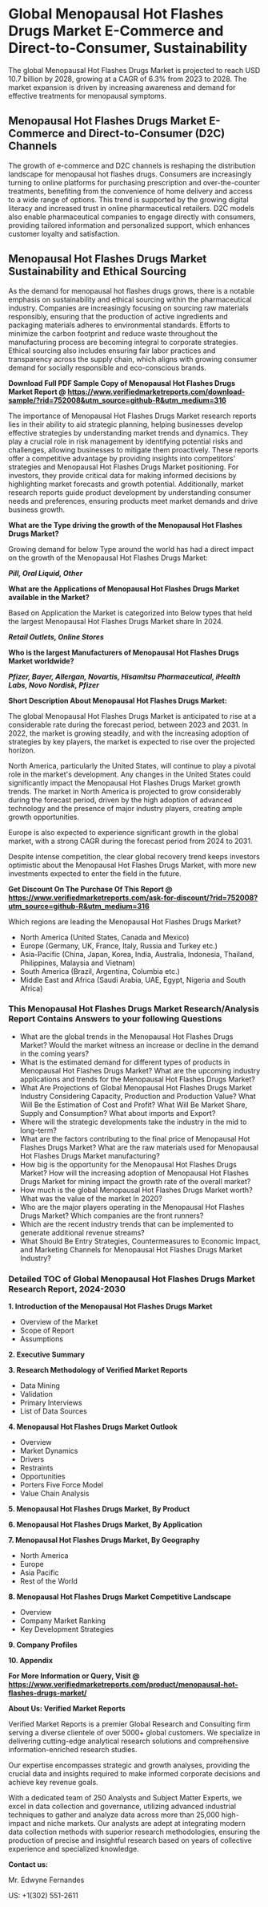 <h1>Global Menopausal Hot Flashes Drugs Market E-Commerce and Direct-to-Consumer, Sustainability</h1><p class=""><p>The global Menopausal Hot Flashes Drugs Market is projected to reach USD 10.7 billion by 2028, growing at a CAGR of 6.3% from 2023 to 2028. The market expansion is driven by increasing awareness and demand for effective treatments for menopausal symptoms.</p><h2>Menopausal Hot Flashes Drugs Market E-Commerce and Direct-to-Consumer (D2C) Channels</h2><p>The growth of e-commerce and D2C channels is reshaping the distribution landscape for menopausal hot flashes drugs. Consumers are increasingly turning to online platforms for purchasing prescription and over-the-counter treatments, benefiting from the convenience of home delivery and access to a wide range of options. This trend is supported by the growing digital literacy and increased trust in online pharmaceutical retailers. D2C models also enable pharmaceutical companies to engage directly with consumers, providing tailored information and personalized support, which enhances customer loyalty and satisfaction.</p><h2>Menopausal Hot Flashes Drugs Market Sustainability and Ethical Sourcing</h2><p>As the demand for menopausal hot flashes drugs grows, there is a notable emphasis on sustainability and ethical sourcing within the pharmaceutical industry. Companies are increasingly focusing on sourcing raw materials responsibly, ensuring that the production of active ingredients and packaging materials adheres to environmental standards. Efforts to minimize the carbon footprint and reduce waste throughout the manufacturing process are becoming integral to corporate strategies. Ethical sourcing also includes ensuring fair labor practices and transparency across the supply chain, which aligns with growing consumer demand for socially responsible and eco-conscious brands.</p></p><p class=""><strong>Download Full PDF Sample Copy of Menopausal Hot Flashes Drugs Market Report @ <a href="https://www.verifiedmarketreports.com/download-sample/?rid=752008&utm_source=github-R&utm_medium=316" target="_blank">https://www.verifiedmarketreports.com/download-sample/?rid=752008&utm_source=github-R&utm_medium=316</a></strong></p><p>The importance of&nbsp;Menopausal Hot Flashes Drugs Market research reports lies in their ability to aid strategic planning, helping businesses develop effective strategies by understanding market trends and dynamics. They play a crucial role in risk management by identifying potential risks and challenges, allowing businesses to mitigate them proactively. These reports offer a competitive advantage by providing insights into competitors' strategies and Menopausal Hot Flashes Drugs Market positioning. For investors, they provide critical data for making informed decisions by highlighting market forecasts and growth potential. Additionally, market research reports guide product development by understanding consumer needs and preferences, ensuring products meet market demands and drive business growth.</p><p><strong>What are the&nbsp;Type driving the growth of the Menopausal Hot Flashes Drugs Market?</strong></p><p id="" class="">Growing demand for below Type around the world has had a direct impact on the growth of the Menopausal Hot Flashes Drugs Market:</p><p class=""><em><strong>Pill, Oral Liquid, Other</strong></em></p><p class=""><strong>What are the&nbsp;Applications&nbsp;of Menopausal Hot Flashes Drugs Market available in the Market?</strong></p><p id="" class="">Based on Application the Market is categorized into Below types that held the largest Menopausal Hot Flashes Drugs Market share In 2024.</p><p class=""><em><strong>Retail Outlets, Online Stores</strong></em></p><p class=""><strong>Who is the largest Manufacturers of Menopausal Hot Flashes Drugs Market worldwide?</strong></p><p><em><strong>Pfizer, Bayer, Allergan, Novartis, Hisamitsu Pharmaceutical, iHealth Labs, Novo Nordisk, Pfizer</strong></em></p><p id="" class=""><strong>Short Description About Menopausal Hot Flashes Drugs Market:</strong></p><p>The global Menopausal Hot Flashes Drugs Market is anticipated to rise at a considerable rate during the forecast period, between 2023 and 2031. In 2022, the market is growing steadily, and with the increasing adoption of strategies by key players, the market is expected to rise over the projected horizon.</p><p>North America, particularly the United States, will continue to play a pivotal role in the market's development. Any changes in the United States could significantly impact the Menopausal Hot Flashes Drugs Market growth trends. The market in North America is projected to grow considerably during the forecast period, driven by the high adoption of advanced technology and the presence of major industry players, creating ample growth opportunities.</p><p>Europe is also expected to experience significant growth in the global market, with a strong CAGR during the forecast period from 2024 to 2031.</p><p>Despite intense competition, the clear global recovery trend keeps investors optimistic about the Menopausal Hot Flashes Drugs Market, with more new investments expected to enter the field in the future.</p><p id="" class=""><strong>Get Discount On The Purchase Of This Report @ <a href="https://www.verifiedmarketreports.com/ask-for-discount/?rid=752008?utm_source=github-R&utm_medium=316" target="_blank">https://www.verifiedmarketreports.com/ask-for-discount/?rid=752008?utm_source=github-R&utm_medium=316</a></strong></p><p class="">Which regions are leading the Menopausal Hot Flashes Drugs Market?</p><ul><li>North America (United States, Canada and Mexico)</li><li>Europe (Germany, UK, France, Italy, Russia and Turkey etc.)</li><li>Asia-Pacific (China, Japan, Korea, India, Australia, Indonesia, Thailand, Philippines, Malaysia and Vietnam)</li><li>South America (Brazil, Argentina, Columbia etc.)</li><li>Middle East and Africa (Saudi Arabia, UAE, Egypt, Nigeria and South Africa)</li></ul><h3 id="" class="">This Menopausal Hot Flashes Drugs Market Research/Analysis Report Contains Answers to your following Questions</h3><ul><li>What are the global trends in the Menopausal Hot Flashes Drugs Market? Would the market witness an increase or decline in the demand in the coming years?</li><li>What is the estimated demand for different types of products in Menopausal Hot Flashes Drugs Market? What are the upcoming industry applications and trends for the Menopausal Hot Flashes Drugs Market?</li><li>What Are Projections of Global Menopausal Hot Flashes Drugs Market Industry Considering Capacity, Production and Production Value? What Will Be the Estimation of Cost and Profit? What Will Be Market Share, Supply and Consumption? What about imports and Export?</li><li>Where will the strategic developments take the industry in the mid to long-term?</li><li>What are the factors contributing to the final price of Menopausal Hot Flashes Drugs Market? What are the raw materials used for Menopausal Hot Flashes Drugs Market manufacturing?</li><li>How big is the opportunity for the Menopausal Hot Flashes Drugs Market? How will the increasing adoption of Menopausal Hot Flashes Drugs Market for mining impact the growth rate of the overall market?</li><li>How much is the global Menopausal Hot Flashes Drugs Market worth? What was the value of the market In 2020?</li><li>Who are the major players operating in the Menopausal Hot Flashes Drugs Market? Which companies are the front runners?</li><li>Which are the recent industry trends that can be implemented to generate additional revenue streams?</li><li>What Should Be Entry Strategies, Countermeasures to Economic Impact, and Marketing Channels for Menopausal Hot Flashes Drugs Market Industry?</li></ul><h3 id="" class="">Detailed TOC of Global Menopausal Hot Flashes Drugs Market Research Report, 2024-2030</h3><p id="" class=""><strong>1. Introduction of the Menopausal Hot Flashes Drugs Market</strong></p><ul><li>Overview of the Market</li><li>Scope of Report</li><li>Assumptions</li></ul><p id="" class=""><strong>2. Executive Summary</strong></p><p id="" class=""><strong>3. Research Methodology of Verified Market Reports</strong></p><ul><li>Data Mining</li><li>Validation</li><li>Primary Interviews</li><li>List of Data Sources</li></ul><p id="" class=""><strong>4. Menopausal Hot Flashes Drugs Market Outlook</strong></p><ul><li>Overview</li><li>Market Dynamics</li><li>Drivers</li><li>Restraints</li><li>Opportunities</li><li>Porters Five Force Model</li><li>Value Chain Analysis</li></ul><p id="" class=""><strong>5. Menopausal Hot Flashes Drugs Market, By Product</strong></p><p id="" class=""><strong>6. Menopausal Hot Flashes Drugs Market, By Application</strong></p><p id="" class=""><strong>7. Menopausal Hot Flashes Drugs Market, By Geography</strong></p><ul><li>North America</li><li>Europe</li><li>Asia Pacific</li><li>Rest of the World</li></ul><p id="" class=""><strong>8. Menopausal Hot Flashes Drugs Market Competitive Landscape</strong></p><ul><li>Overview</li><li>Company Market Ranking</li><li>Key Development Strategies</li></ul><p id="" class=""><strong>9. Company Profiles</strong></p><p id="" class=""><strong>10. Appendix</strong></p><p id="" class=""><strong>For More Information or Query, Visit @ <a href="https://www.verifiedmarketreports.com/product/menopausal-hot-flashes-drugs-market/" target="_blank">https://www.verifiedmarketreports.com/product/menopausal-hot-flashes-drugs-market/</a></strong></p><p id="" class=""><strong>About Us: Verified Market Reports</strong></p><p id="" class="">Verified Market Reports is a premier Global Research and Consulting firm serving a diverse clientele of over 5000+ global customers. We specialize in delivering cutting-edge analytical research solutions and comprehensive information-enriched research studies.</p><p id="" class="">Our expertise encompasses strategic and growth analyses, providing the crucial data and insights required to make informed corporate decisions and achieve key revenue goals.</p><p id="" class="">With a dedicated team of 250 Analysts and Subject Matter Experts, we excel in data collection and governance, utilizing advanced industrial techniques to gather and analyze data across more than 25,000 high-impact and niche markets. Our analysts are adept at integrating modern data collection methods with superior research methodologies, ensuring the production of precise and insightful research based on years of collective experience and specialized knowledge.</p><p id="" class=""><strong>Contact us:</strong></p><p id="" class="">Mr. Edwyne Fernandes</p><p id="" class="">US: +1(302) 551-2611</p>